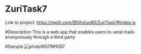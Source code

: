 # ZuriTask7
Link to project: https://replit.com/@Shizuo85/ZuriTask7#index.js

#Description
This is a web app that enables users to send mails anonymously through a third party

#Sample
![photo1657991057](https://user-images.githubusercontent.com/89656114/179365114-fc4d1213-1445-424e-ab10-770c54bd3559.jpeg)
